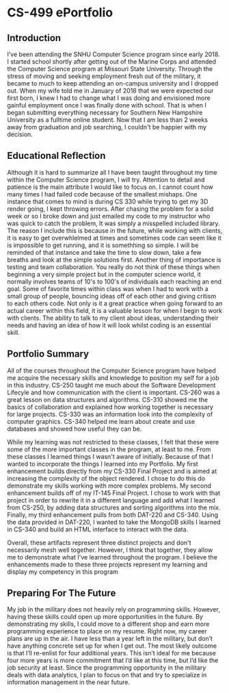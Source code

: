 # CS-499 ePortfolio

## Introduction

I’ve been attending the SNHU Computer Science program since early 2018. I started school shortly after getting out of the Marine Corps and attended the Computer Science program at Missouri State University. Through the stress of moving and seeking employment fresh out of the military, it became to much to keep attending an on-campus university and I dropped out. When my wife told me in January of 2018 that we were expected our first born, I knew I had to change what I was doing and envisioned more gainful employment once I was finally done with school. That is when I began submitting everything necessary for Southern New Hampshire University as a fulltime online student. Now that I am less than 2 weeks away from graduation and job searching, I couldn't be happier with my decision. 

## Educational Reflection

Although it is hard to summarize all I have been taught throughout my time within the Computer Science program, I will try. Attention to detail and patience is the main attribute I would like to focus on. I cannot count how many times I had failed code because of the smallest mishaps. One instance that comes to mind is during CS 330 while trying to get my 3D render going, I kept throwing errors. After chasing the problem for a solid week or so I broke down and just emailed my code to my instructor who was quick to catch the problem, It was simply a misspelled included library. The reason I include this is because in the future, while working with clients, it is easy to get overwhlelmed at times and sometimes code can seem like it is impossible to get running, and it is somethhing so simple. I will be reminded of that instance and take the time to slow down, take a few breaths and look at the simple solutions first. Another thing of importance is testing and team collaboration. You really do not think of these things when beginning a very simple project but in the computer science world, it normally involves teams of 10's to 100's of individuals each reaching an end goal. Some of favorite times within class was when I had to work with a small group of people, bouncing ideas off of each other and giving critism to each others code. Not only is it a great practice when going forward to an actual career within this field, it is a valuable lesson for when I begin to work with clients. The ability to talk to my client about ideas, understanding their needs and having an idea of how it will look whilst coding is an essential skill. 

## Portfolio Summary

All of the courses throughout the Computer Science program have helped me acquire the necessary skills and knowledge to position my self for a job in this industry. CS-250 taught me much about the Software Development Lifecyle and how communication with the client is important. CS-260 was a great lesson on data structures and algorithms. CS-310 showed me the basics of collaboration and explained how working together is necessary for large projects. CS-330 was an information look into the complexity of computer graphics. CS-340 helped me learn about create and use databases and showed how useful they can be.

While my learning was not restricted to these classes, I felt that these were some of the more important classes in the program, at least to me. From these classes I learned things I wasn't aware of initially. Because of that I wanted to incorporate the things I learned into my Portfolio. My first enhancement builds directly from my CS-330 Final Project and is aimed at increasing the complexity of the object rendered. I chose to do this do demonstrate my skills working with more complex problems. My second enhancement builds off of my IT-145 Final Project. I chose to work with that project in order to rewrite it in a different language and add what I learned from CS-250, by adding data structures and sorting algorithms into the mix. Finally, my third enhancement pulls from both DAT-220 and CS-340. Using the data provided in DAT-220, I wanted to take the MongoDB skills I learned in CS-340 and build an HTML interface to interact with the data.

Overall, these artifacts represent three distinct projects and don't necessarily mesh well together. However, I think that together, they allow me to demonstrate what I've learned throughout the program. I believe the enhancements made to these three projects represent my learning and display my competency in this program

## Preparing For The Future

My job in the military does not heavily rely on programming skills. However, having these skills could open up more opportunities in the future. By demonstrating my skills, I could move to a different shop and earn more programming experience to place on my resume. Right now, my career plans are up in the air. I have less than a year left in the military, but don’t have anything concrete set up for when I get out. The most likely outcome is that I’ll re-enlist for four additional years. This isn’t ideal for me because four more years is more commitment that I’d like at this time, but I’d like the job security at least. Since the programming opportunity in the military deals with data analytics, I plan to focus on that and try to specialize in information management in the near future.
